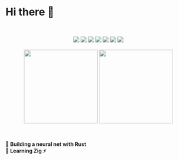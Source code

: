 # Hi there 👋
<br>
<p align="center">
      <img src="https://skillicons.dev/icons?i=linux,bash,powershell,docker,vscode" />
      <img src="https://skillicons.dev/icons?i=visualstudio,vim,unity,codepen,figma" />
      <img src="https://skillicons.dev/icons?i=svg,py,css,html,markdown" />
      <img src="https://skillicons.dev/icons?i=js,ts,jest,astro,vite" />
      <img src="https://skillicons.dev/icons?i=svelte,vue,react,threejs,nodejs" />
      <img src="https://skillicons.dev/icons?i=deno,firebase,c,cs,cpp" />
      <img src="https://skillicons.dev/icons?i=rust,tauri,git,github,discord"/>
   <br><br>
   <img height=200 align="center" src="https://github-readme-stats.vercel.app/api?username=sklbz&theme=github_dark&count_private=true&show_icons=true&hide_border=true&rank_icon=github">
   <img height=200 align="center"src="https://github-readme-stats.vercel.app/api/top-langs?locale=en&layout=donut&theme=github_dark&hide_border=true&username=sklbz&hide=hlsl,cmake,javascript,html,css,lua,shaderlab">
</p>
<br><br>
<b> 🔭 Building a neural net with Rust<br> 🌱 Learning Zig ⚡ </b>

<!--
- 🔭 I’m currently working on ...
- 👯 I’m looking to collaborate on ...
- 🤔 I’m looking for help with ...
- 💬 Ask me about ...
- 📫 How to reach me: ...
- ⚡ Fun fact: ...
-->
